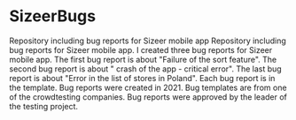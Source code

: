 # SizeerBugs
Repository including bug reports for Sizeer mobile app
Repository including bug reports for Sizeer mobile app.
I created three bug reports for Sizeer mobile app. 
The first bug report is about "Failure of the sort feature". 
The second bug report is about " crash of the app - critical error".
The last bug report is about "Error in the list of stores in Poland".
Each bug report is in the template. 
Bug reports were created in 2021. 
Bug templates are from one of the crowdtesting companies. 
Bug reports were approved by the leader of the testing project.
